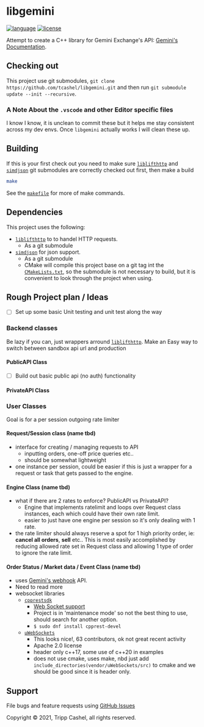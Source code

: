 # libgemini

[![language][badge.language]][language]
[![license][badge.license]][license]

Attempt to create a C++ library for Gemini Exchange's API: [Gemini's Documentation](https://docs.gemini.com/rest-api/).

## Checking out

This project use git submodules, `git clone https://github.com/tcashel/libgemini.git` and then run `git submodule update --init --recursive`.

### A Note About the `.vscode` and other Editor specific files

I know I know, it is unclean to commit these but it helps me stay consistent across my dev envs.  Once `libgemini` actually works I will clean these up.

## Building

If this is your first check out you need to make sure [`liblifthttp`][liblifthttp] and [`simdjson`][simdjson] git submodules are correctly checked out first, then make a build

```bash
make
```

See the [`makefile`](/makefile) for more of make commands.

## Dependencies

This project uses the following:
- [`liblifthttp`][liblifthttp] to to handel HTTP requests.
  - As a git submodule
- [`simdjson`][simdjson] for json support.
  - As a git submodule
  - CMake will compile this project base on a git tag int the [`CMakeLists.txt`](/CMakeLists.txt), so the submodule is not necessary to build, but it is convenient to look through the project when using.

## Rough Project plan / Ideas

- [ ] Set up some basic Unit testing and unit test along the way

### Backend classes

Be lazy if you can, just wrappers arround [`liblifthttp`][liblifthttp].
Make an Easy way to switch between sandbox api url and production

#### PublicAPI Class

  - [ ] Build out basic public api (no auth) functionality

#### PrivateAPI Class

### User Classes

Goal is for a per session outgoing rate limiter

#### Request/Session class (name tbd)

- interface for creating / managing requests to API
  - inputting orders, one-off price queries etc..
  - should be somewhat lightweight
- one instance per session, could be easier if this is just a wrapper for a request or task that gets passed to the engine.

#### Engine Class (name tbd)

- what if there are 2 rates to enforce? PublicAPI vs PrivateAPI?
  - Engine that implements ratelimit and loops over Request class instances, each which could have their own rate limit.
  - easier to just have one engine per session so it's only dealing with 1 rate.
- the rate limiter should always reserve a spot for 1 high priority order, ie: **cancel all orders**, **sell** etc.. This is most easily accomplished by reducing allowed rate set in Request class and allowing 1 type of order to ignore the rate limit.

#### Order Status / Market data / Event Class (name tbd)
- uses [Gemini's webhook](https://docs.gemini.com/websocket-api/#two-factor-authentication) API.
- Need to read more
- websocket libraries
  - [`cpprestsdk`](https://github.com/microsoft/cpprestsdk)
    - [Web Socket support](https://github.com/microsoft/cpprestsdk/wiki/Web-Socket)
    - Project is in 'maintenance mode' so not the best thing to use, should search for  another option.
    - `$ sudo dnf install cpprest-devel`
  - [`µWebSockets`](https://github.com/uNetworking/uWebSockets)
    - This looks nice!, 63 contributors, ok not great recent activity
    - Apache 2.0 license
    - header only c++17, some use of c++20 in examples
    - does not use cmake, uses make, nbd just add `include_directories(vendor/uWebSockets/src)` to cmake and we should be good since it is header only.

## Support

File bugs and feature requests using [GitHub Issues](https://github.com/tcashel/libgemini/issues)

Copyright © 2021, Tripp Cashel, all rights reserved.

[badge.language]: https://img.shields.io/badge/language-C%2B%2B17-yellow.svg
[badge.license]: https://img.shields.io/badge/license-Apache--2.0-blue

[language]: https://en.wikipedia.org/wiki/C%2B%2B17
[license]: https://en.wikipedia.org/wiki/Apache_License
[liblifthttp]: https://github.com/jbaldwin/liblifthttp
[simdjson]: https://github.com/simdjson/simdjson